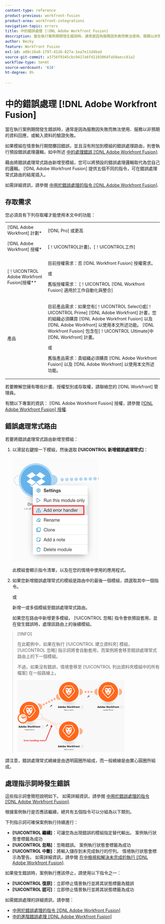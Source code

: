 ```yaml
---
content-type: reference
product-previous: workfront-fusion
product-area: workfront-integrations
navigation-topic: errors
title: 中的錯誤處理 [!DNL Adobe Workfront Fusion]
description: 當在執行案例期間發生錯誤時，通常是因為服務因失敗而無法使用、服務以非預期的資料回應，或輸入資料的驗證失敗。
author: Becky
feature: Workfront Fusion
exl-id: a08c18a0-1797-4126-827a-1ea7e11d4bad
source-git-commit: a3756f9345cbc9417a6fd110306dfa50aecc81a2
workflow-type: tm+mt
source-wordcount: '616'
ht-degree: 0%

---
```


# 中的錯誤處理 [!DNL Adobe Workfront Fusion]

當在執行案例期間發生錯誤時，通常是因為服務因失敗而無法使用、服務以非預期的資料回應，或輸入資料的驗證失敗。

如果模組在情景執行期間擲回錯誤，並且沒有附加到模組的錯誤處理路由，則會執行預設錯誤處理邏輯，如中所述 [中的處理錯誤 [!DNL Adobe Workfront Fusion]](../../workfront-fusion/errors/error-processing.md).

藉由將錯誤處理常式路由新增至模組，您可以將預設的錯誤處理邏輯取代為您自己的邏輯。 [!DNL Adobe Workfront Fusion] 提供五個不同的指令，可在錯誤處理常式路由的結尾插入。

如需詳細資訊，請參閱 [中用於錯誤處理的指令 [!DNL Adobe Workfront Fusion]](../../workfront-fusion/errors/directives-for-error-handling.md).

## 存取需求

您必須具有下列存取權才能使用本文中的功能：

<table style="table-layout:auto">
 <col> 
 <col> 
 <tbody> 
  <tr> 
   <td role="rowheader">[!DNL Adobe Workfront] 計劃*</td> 
   <td> <p>[!DNL Pro] 或更高</p> </td> 
  </tr> 
  <tr data-mc-conditions=""> 
   <td role="rowheader">[!DNL Adobe Workfront] 授權*</td> 
   <td> <p>[！UICONTROL計畫]，[！UICONTROL工作]</p> </td> 
  </tr> 
  <tr> 
   <td role="rowheader">[！UICONTROL Adobe Workfront Fusion]授權**</td> 
   <td>
   <p>目前授權需求：否 [!DNL Workfront Fusion] 授權需求。</p>
   <p>或</p>
   <p>舊版授權需求： [！UICONTROL [!DNL Workfront Fusion] 適用於工作自動化與整合] </p>
   </td> 
  </tr> 
  <tr> 
   <td role="rowheader">產品</td> 
   <td>
   <p>目前產品需求：如果您有[！UICONTROL Select]或[！UICONTROL Prime] [!DNL Adobe Workfront] 計畫，您的組織必須購買 [!DNL Adobe Workfront Fusion] 以及 [!DNL Adobe Workfront] 以使用本文所述功能。 [!DNL Workfront Fusion] 包含在[！UICONTROL Ultimate]中 [!DNL Workfront] 計畫。</p>
   <p>或</p>
   <p>舊版產品需求：貴組織必須購買 [!DNL Adobe Workfront Fusion] 以及 [!DNL Adobe Workfront] 以使用本文所述功能。</p>
   </td> 
  </tr> 
 </tbody> 
</table>

若要瞭解您擁有哪些計畫、授權型別或存取權，請聯絡您的 [!DNL Workfront] 管理員。

有關以下專案的資訊： [!DNL Adobe Workfront Fusion] 授權，請參閱 [[!DNL Adobe Workfront Fusion] 授權](../../workfront-fusion/get-started/license-automation-vs-integration.md).

## 錯誤處理常式路由

若要將錯誤處理常式路由新增至模組：

1. 以滑鼠右鍵按一下模組，然後選取 **[!UICONTROL 新增錯誤處理常式]**：

   ![](assets/error-handler-route.png)

   此模組會顯示指令清單，以及在您的情境中使用的應用程式。

1. 如果您新增錯誤處理常式的模組是路由中的最後一個模組，請選取其中一個指令。

   或

   新增一或多個模組至錯誤處理常式路由。

   如果您在路由中新增更多模組， [!UICONTROL 忽略] 指令會依預設套用，並在發生錯誤時，處理該路由上的後續模組。


>[!INFO]
>
>在此範例中，如果在執行 [!UICONTROL 建立資料夾] 模組， [!UICONTROL 忽略] 指示詞將會自動套用，而案例將會移至錯誤處理常式路由上的下一個模組。
>
>不過，如果沒有錯誤，情境會移至 [!UICONTROL 列出資料夾模組中的所有檔案] 在一般路線上。
>
>![](assets/if-there-is-no-error-350x234.png)

請注意，錯誤處理常式繞線是由透明圓圈所組成，而一般繞線是由實心圓圈所組成。

## 處理指示詞時發生錯誤

這些指示詞會簡短說明如下。 如需詳細資訊，請參閱 [中用於錯誤處理的指令 [!DNL Adobe Workfront Fusion]](../../workfront-fusion/errors/directives-for-error-handling.md).

根據案例執行是否應該繼續，總共有五個指令可以分組為以下類別。

下列指示詞可確保案例執行持續進行：

* **[!UICONTROL 繼續]**：可讓您為出現錯誤的模組指定替代輸出。 案例執行狀態會標籤為成功
* **[!UICONTROL 忽略]**：忽略錯誤。 案例執行狀態會標籤為成功
* **[!UICONTROL 中斷]**：將輸入儲存到未完成執行的佇列。 情境執行狀態會標示為警告。 如需詳細資訊，請參閱 [在中檢視和解決未完成的執行 [!DNL Adobe Workfront Fusion]](../../workfront-fusion/scenarios/view-and-resolve-incomplete-executions.md).

如果發生錯誤時，案例執行應該停止，請使用以下指令之一：

* **[!UICONTROL 復原]**：立即停止情景執行並將其狀態標籤為錯誤
* **[!UICONTROL 認可]**：立即停止情景執行並將其狀態標籤為成功

如需錯誤處理的詳細資訊，請參閱：

* [中用於錯誤處理的指令 [!DNL Adobe Workfront Fusion]](../../workfront-fusion/errors/directives-for-error-handling.md)
* [中的進階錯誤處理 [!DNL Adobe Workfront Fusion]](../../workfront-fusion/errors/advanced-error-handling.md)